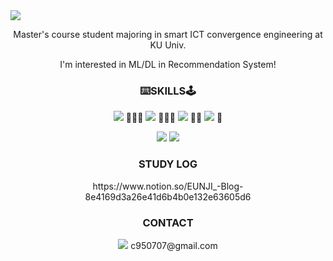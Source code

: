 <img src="https://capsule-render.vercel.app/api?type=wave&color=auto&height=300&section=header&text=HELLO%20I'M EUNJI&fontSize=90" />


<p align = "center">Master's course student majoring in smart ICT convergence engineering at KU Univ.</p>  
<p align = "center">I'm interested in ML/DL in Recommendation System!</p>


<h3 align = "center"> ⌨️SKILLS🕹 </h3>
<p align = "center"> <img src="https://img.shields.io/badge/Python-3766AB?style=flat-square&logo=Python&logoColor=white"/></a> 🌟🌟🌟
<img src="https://img.shields.io/badge/Pytorch-EE4C2C?style=flat-square&logo=Pytorch&logoColor=white"/></a> 🌟🌟🌟
<img src="https://img.shields.io/badge/MySQL-4479A1?style=flat-square&logo=MySQL&logoColor=white"/></a> 🌟🌟
<img src="https://img.shields.io/badge/JAVA-007396?style=flat-square&logo=JAVA&logoColor=white"/></a> 🌟 </p>

<p align = "center"> 
<img src="https://img.shields.io/badge/Linux-FCC624?style=flat-square&logo=Linux&logoColor=white"/></a>
<img src="https://img.shields.io/badge/Docker-2496ED?style=flat-square&logo=Docker&logoColor=white"/></a>
</p>

<h3 align = "center"> STUDY LOG </h3>
<p align = "center">https://www.notion.so/EUNJI_-Blog-8e4169d3a26e41d6b4b0e132e63605d6</p>

<h3 align = "center"> CONTACT </h3>
<p align = "center"><img src="https://img.shields.io/badge/Gmail-EA4335?style=flat-square&logo=Gmail&logoColor=white&link=c950707@gmail.com"/></a> c950707@gmail.com</p>





<!--
**dmswl0707/dmswl0707** is a ✨ _special_ ✨ repository because its `README.md` (this file) appears on your GitHub profile.

Here are some ideas to get you started:

- 🔭 I’m currently working on ...
- 🌱 I’m currently learning ...
- 👯 I’m looking to collaborate on ...
- 🤔 I’m looking for help with ...
- 💬 Ask me about ...
- 📫 How to reach me: ...
- 😄 Pronouns: ...
- ⚡ Fun fact: ...
-->
